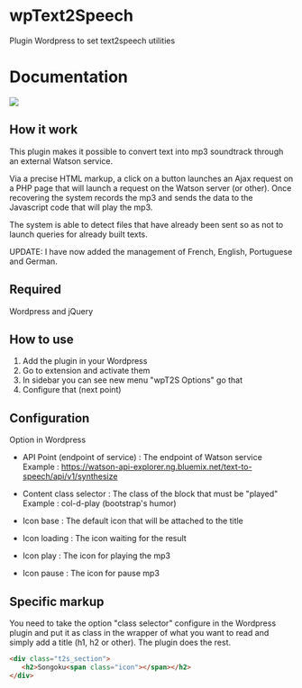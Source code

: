 # wpText2Speech
Plugin Wordpress to set text2speech utilities

Documentation
=============

<img src="https://nouslesdevs.com/wp-content/uploads/2018/02/t2s.gif" />

How it work
-----------
This plugin makes it possible to convert text into mp3 soundtrack through an external Watson service.

Via a precise HTML markup, a click on a button launches an Ajax request on a PHP page that will launch a request on the Watson server (or other). Once recovering the system records the mp3 and sends the data to the Javascript code that will play the mp3.

The system is able to detect files that have already been sent so as not to launch queries for already built texts.

UPDATE: I have now added the management of French, English, Portuguese and German.

Required
--------
Wordpress and jQuery

How to use
----------
1) Add the plugin in your Wordpress
2) Go to extension and activate them
3) In sidebar you can see new menu "wpT2S Options" go that
4) Configure that (next point)

Configuration
-------------
Option in Wordpress

- API Point (endpoint of service) : The endpoint of Watson service
Example :  https://watson-api-explorer.ng.bluemix.net/text-to-speech/api/v1/synthesize

- Content class selector : The class of the block that must be "played"
Example : col-d-play (bootstrap's humor)

- Icon base : The default icon that will be attached to the title

- Icon loading : The icon waiting for the result

- Icon play : The icon for playing the mp3

- Icon pause : The icon for pause mp3

Specific markup
---------------
You need to take the option "class selector" configure in the Wordpress plugin and put it as class in the wrapper of what you want to read and simply add a title (h1, h2 or other). The plugin does the rest.

```html
<div class="t2s_section">
   <h2>Songoku<span class="icon"></span></h2>
</div>
```